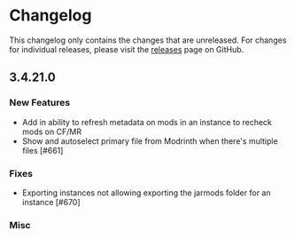 # Changelog

This changelog only contains the changes that are unreleased. For changes for individual releases, please visit the
[releases](https://github.com/ATLauncher/ATLauncher/releases) page on GitHub.

## 3.4.21.0

### New Features
- Add in ability to refresh metadata on mods in an instance to recheck mods on CF/MR
- Show and autoselect primary file from Modrinth when there's multiple files [#661]

### Fixes
- Exporting instances not allowing exporting the jarmods folder for an instance [#670]

### Misc

